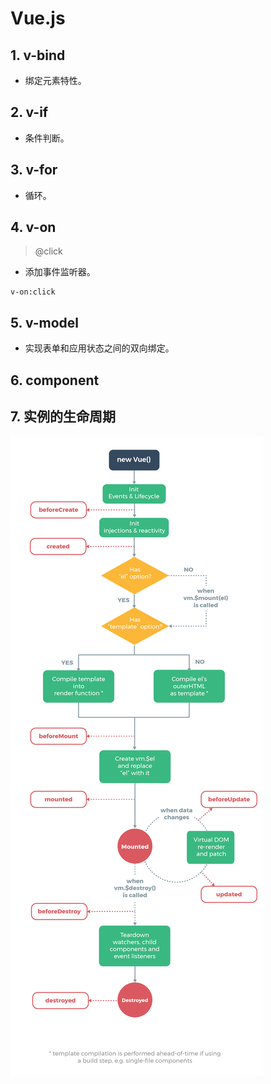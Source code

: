 

# Vue.js

## 1. v-bind
* 绑定元素特性。

## 2. v-if
* 条件判断。

## 3. v-for
* 循环。

## 4. v-on

> @click

* 添加事件监听器。

```
v-on:click
```

## 5. v-model
* 实现表单和应用状态之间的双向绑定。

## 6. component

## 7. 实例的生命周期
![生命周期](./lifecycle.png)
